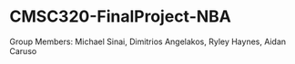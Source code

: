 # CMSC320-FinalProject-NBA
Group Members:
  Michael Sinai,
  Dimitrios Angelakos,
  Ryley Haynes,
  Aidan Caruso
